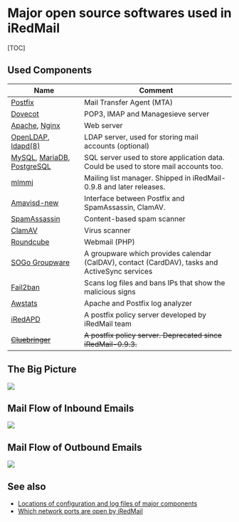# Major open source softwares used in iRedMail

[TOC]

## Used Components

Name | Comment
--- |---
[Postfix](http://www.postfix.org) | Mail Transfer Agent (MTA)
[Dovecot](http://www.dovecot.org) | POP3, IMAP and Managesieve server
[Apache](http://httpd.apache.org), [Nginx](http://nginx.org) | Web server
[OpenLDAP](http://www.openldap.org), [ldapd(8)](http://www.openbsd.org/cgi-bin/man.cgi/OpenBSD-current/man8/ldapd.8?query=ldapd&arch=i386) | LDAP server, used for storing mail accounts (optional)
[MySQL](http://www.mysql.com), [MariaDB](https://mariadb.org), [PostgreSQL](http://www.postgresql.org) | SQL server used to store application data. Could be used to store mail accounts too.
[mlmmj](http://mlmmj.org) | Mailing list manager. Shipped in iRedMail-0.9.8 and later releases.
[Amavisd-new](http://www.amavis.org) | Interface between Postfix and SpamAssassin, ClamAV.
[SpamAssassin](http://spamassassin.apache.org) | Content-based spam scanner
[ClamAV](http://www.clamav.net/) | Virus scanner
[Roundcube](http://roundcube.net) | Webmail (PHP)
[SOGo Groupware](http://sogo.nu) | A groupware which provides calendar (CalDAV), contact (CardDAV), tasks and ActiveSync services
[Fail2ban](http://www.fail2ban.org) | Scans log files and bans IPs that show the malicious signs
[Awstats](http://www.awstats.org) | Apache and Postfix log analyzer
[iRedAPD](https://bitbucket.org/zhb/iredapd/) | A postfix policy server developed by iRedMail team
<strike>[Cluebringer](http://www.policyd.org)</strike> | <strike>A postfix policy server. Deprecated since iRedMail-0.9.3.</strike>

## The Big Picture

![](./images/big.picture.png)

## Mail Flow of Inbound Emails

![](./images/flow.inbound.png)

## Mail Flow of Outbound Emails

![](./images/flow.outbound.png)

## See also

* [Locations of configuration and log files of major components](./file.locations.html)
* [Which network ports are open by iRedMail](./network.ports.html)
